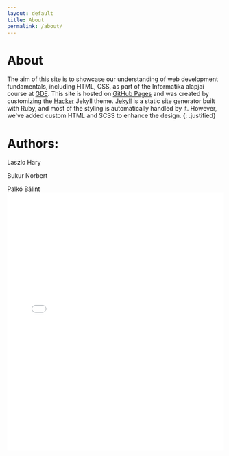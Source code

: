 ```yaml
---
layout: default
title: About
permalink: /about/
---
```

# About

The aim of this site is to showcase our understanding of web development fundamentals, including HTML, CSS, as part of the Informatika alapjai course at [GDE](https://gde.hu/). This site is hosted on [GitHub Pages](https://pages.github.com/) and was created by customizing the [Hacker](https://github.com/pages-themes/hacker) Jekyll theme. [Jekyll](https://jekyllrb.com/) is a static site generator built with Ruby, and most of the styling is automatically handled by it. However, we've added custom HTML and SCSS to enhance the design.
{: .justified}

# Authors: 

<a href="https://www.linkedin.com/in/l%C3%A1szl%C3%B3-h%C3%A1ry-297576ba/" target="_blank" style="text-decoration:none;">
    <i class="fab fa-linkedin" style="font-size: 24px; color: #0077B5;"></i> Laszlo Hary
</a>
<p>
    <a href="https://www.linkedin.com/in/norbert-bukur-aa8a82299/" target="_blank" style="text-decoration:none;">
        <i class="fab fa-linkedin" style="font-size: 24px; color: #0077B5;"></i> Bukur Norbert
    </a>
</p>
<a href="https://www.linkedin.com/in/bálint-palkó-7a35112ab/" target="_blank" style="text-decoration:none;">
    <i class="fab fa-linkedin" style="font-size: 24px; color: #0077B5;"></i> Palkó Bálint
</a>

<div class="pdf-container">
    <iframe src="{{ '/assets/presentation.pdf' | relative_url }}" width="100%" height="600px" frameborder="0"></iframe>
</div>
